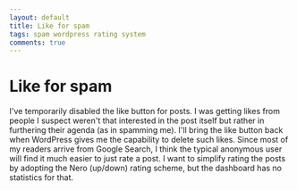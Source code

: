 ```yaml
---
layout: default
title: Like for spam
tags: spam wordpress rating system
comments: true
---
```

# Like for spam

I've temporarily disabled the like button for posts. I was getting likes from people I suspect weren't that interested in the post itself but rather in furthering their agenda (as in spamming me). I'll bring the like button back when WordPress gives me the capability to delete such likes. Since most of my readers arrive from Google Search, I think the typical anonymous user will find it much easier to just rate a post. I want to simplify rating the posts by adopting the Nero (up/down) rating scheme, but the dashboard has no statistics for that.
